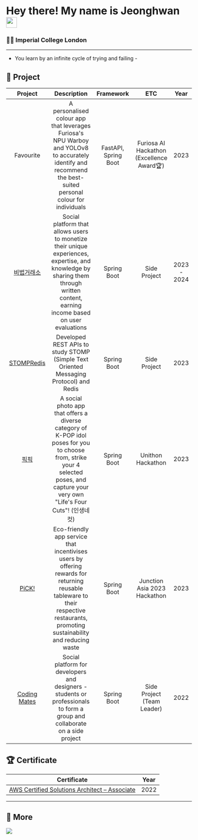 # Hey there! My name is Jeonghwan <img src="https://github.com/TheDudeThatCode/TheDudeThatCode/blob/master/Assets/Hi.gif" width="29px">
### 👨‍🔬 Imperial College London

---
- You learn by an infinite cycle of trying and failing -

## 🚀 Project
| Project | Description | Framework | ETC | Year | 
| :---: | :---: | :--: | :--: | :--: |
| Favourite | A personalised colour app that leverages Furiosa's NPU Warboy and YOLOv8 to accurately identify and recommend the best-suited personal colour for individuals | FastAPI, Spring Boot | Furiosa AI Hackathon (Excellence Award🏆) | 2023 | 
| [비법거래소](https://stage-bibubex.com/) | Social platform that allows users to monetize their unique experiences, expertise, and knowledge by sharing them through written content, earning income based on user evaluations | Spring Boot | Side Project | 2023 - 2024 | 
| [STOMPRedis](https://github.com/brian6484/STOMPRedis) | Developed REST APIs to study STOMP (Simple Text Oriented Messaging Protocol) and Redis | Spring Boot | Side Project | 2023 | 
| [픽픽](https://github.com/unit10team7/unithon-backend) | A social photo app that offers a diverse category of K-POP idol poses for you to choose from, strike your 4 selected poses, and capture your very own "Life's Four Cuts"! (인생네컷) | Spring Boot | Unithon Hackathon | 2023 | 
| [PiCK!](https://github.com/junction-asia-pros/pros-team-server) | Eco-friendly app service that incentivises users by offering rewards for returning reusable tableware to their respective restaurants, promoting sustainability and reducing waste | Spring Boot | Junction Asia 2023 Hackathon | 2023 | 
| [Coding Mates](https://github.com/Coding-Mates-Group/codingmates) | Social platform for developers and designers - students or professionals to form a group and collaborate on a side project | Spring Boot | Side Project (Team Leader) | 2022 | 


## 🏆 Certificate
| Certificate | Year | 
| :---: | :---: |
| [AWS Certified Solutions Architect – Associate](https://www.credly.com/badges/a1d276a8-0804-418e-9319-d646b4b8de90/linked_in?t=rgv96u) | 2022 | 



---

## 📃 More
<a href="https://brian6484.github.io/"><img src="https://img.shields.io/badge/GitHub-181717?style=flat-square&logo=GitHub&logoColor=white"/></a>  




